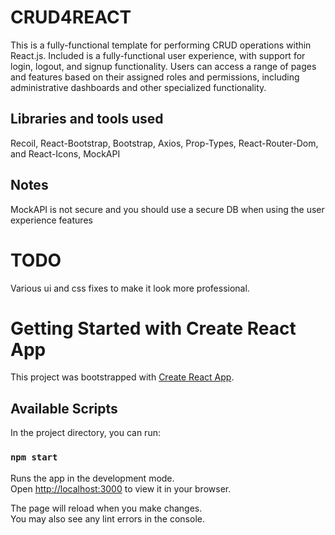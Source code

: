# CRUD4REACT

This is a fully-functional template for performing CRUD operations within React.js. Included is a fully-functional user experience, with support for login, logout, and signup functionality. Users can access a range of pages and features based on their assigned roles and permissions, including administrative dashboards and other specialized functionality.

## Libraries and tools used

Recoil, React-Bootstrap, Bootstrap, Axios, Prop-Types, React-Router-Dom, and React-Icons, MockAPI

## Notes

MockAPI is not secure and you should use a secure DB when using the user experience features

# TODO

Various ui and css fixes to make it look more professional.

# Getting Started with Create React App

This project was bootstrapped with [Create React App](https://github.com/facebook/create-react-app).

## Available Scripts

In the project directory, you can run:

### `npm start`

Runs the app in the development mode.\
Open [http://localhost:3000](http://localhost:3000) to view it in your browser.

The page will reload when you make changes.\
You may also see any lint errors in the console.
